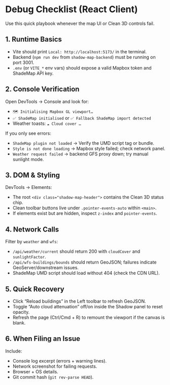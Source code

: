 # Debug Checklist (React Client)

Use this quick playbook whenever the map UI or Clean 3D controls fail.

## 1. Runtime Basics

- Vite should print `Local: http://localhost:5173/` in the terminal.
- Backend (`npm run dev` from `shadow-map-backend`) must be running on port 3001.
- `.env` (or `VITE_*` env vars) should expose a valid Mapbox token and ShadeMap API key.

## 2. Console Verification

Open DevTools → Console and look for:

- `🗺️ Initialising Mapbox GL viewport…`
- `✅ ShadeMap initialised` or `✅ Fallback ShadeMap import detected`
- Weather toasts: `☁️ Cloud cover …`

If you only see errors:

- `ShadeMap plugin not loaded` → Verify the UMD script tag or bundle.
- `Style is not done loading` → Mapbox style failed; check network panel.
- `Weather request failed` → backend GFS proxy down; try manual sunlight mode.

## 3. DOM & Styling

DevTools → Elements:

- The root `<div class="shadow-map-header">` contains the Clean 3D status chip.
- Clean toolbar buttons live under `.pointer-events-auto` within `<main>`.
- If elements exist but are hidden, inspect `z-index` and `pointer-events`.

## 4. Network Calls

Filter by `weather` and `wfs`:

- `/api/weather/current` should return 200 with `cloudCover` and `sunlightFactor`.
- `/api/wfs-buildings/bounds` should return GeoJSON; failures indicate GeoServer/downstream issues.
- ShadeMap UMD script should load without 404 (check the CDN URL).

## 5. Quick Recovery

- Click “Reload buildings” in the Left toolbar to refresh GeoJSON.
- Toggle “Auto cloud attenuation” off/on inside the Shadow panel to reset opacity.
- Refresh the page (Ctrl/Cmd + R) to remount the viewport if the canvas is blank.

## 6. When Filing an Issue

Include:

- Console log excerpt (errors + warning lines).
- Network screenshot for failing requests.
- Browser + OS details.
- Git commit hash (`git rev-parse HEAD`).
